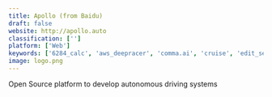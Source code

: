 ```yaml
---
title: Apollo (from Baidu)
draft: false 
website: http://apollo.auto
classification: ['']
platform: ['Web']
keywords: ['6284_calc', 'aws_deepracer', 'comma.ai', 'cruise', 'edit_self-driving_car', 'meeshkan', 'modelo', 'naker', 'new_tesla_roadster', 'nutonomy', 'osvehicle', 'olli', 'robocar', 'scale_self-driving_training_api', 'scootbee', 'teech', 'tesla_software_version_10.0', 'theoremjs', 'voyage', 'whip_around', 'zümi_by_robolink']
image: logo.png
---
```

Open Source platform to develop autonomous driving systems